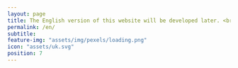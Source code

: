 ```yaml
---
layout: page
title: The English version of this website will be developed later. <br> Thank you very much for the patience
permalink: /en/
subtitle: 
feature-img: "assets/img/pexels/loading.png"
icon: "assets/uk.svg"
position: 7
---
```

